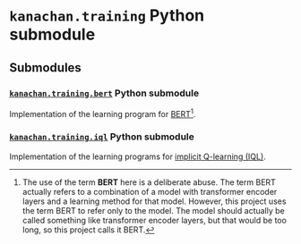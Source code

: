 # `kanachan.training` Python submodule

## Submodules

### [`kanachan.training.bert`](bert) Python submodule

Implementation of the learning program for [BERT](https://arxiv.org/abs/1810.04805)[^BERT].

### [`kanachan.training.iql`](iql) Python submodule

Implementation of the learning programs for [implicit Q-learning (IQL)](https://arxiv.org/abs/2110.06169).

[^BERT]: The use of the term **BERT** here is a deliberate abuse. The term BERT actually refers to a combination of a model with transformer encoder layers and a learning method for that model. However, this project uses the term BERT to refer only to the model. The model should actually be called something like transformer encoder layers, but that would be too long, so this project calls it BERT.
